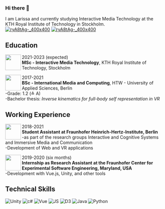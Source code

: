 ### Hi there 👋
I am Larissa and currently studying Interactive Media Technology at the KTH Royal Institute of Technology in Stockholm.  
<a href="https://se.linkedin.com/in/larissa-wagnerberger-4941a516b">
![ryA8tAg-_400x400](https://img.shields.io/badge/LinkedIn-0077B5?style=for-the-badge&logo=linkedin&logoColor=white)</a>
<a href="mailto:larissa.wagnerberger@gmail.com">
![ryA8tAg-_400x400](https://img.shields.io/badge/Gmail-D14836?style=for-the-badge&logo=gmail&logoColor=white)</a>

Education
-------
   <img
     align="left"
        width="50px"
        height="50px"
        src="https://user-images.githubusercontent.com/40071882/163421545-5e430da1-25b5-4692-a8de-1d8ad62a8af4.png"
      /> 
2021-2023 (expected)  
**MSc - Interactive Media Technology**, KTH Royal Institute of Technology, Stockholm

<img
     align="left"
        width="50px"
        src="https://user-images.githubusercontent.com/40071882/163423085-a5a85cb1-50e9-4a95-8b65-4b55b6e7d6cc.png"
      />
2017-2021  
**BSc - International Media and Computing**, HTW - University of Applied Sciences, Berlin  
-Grade: 1.2 (≙ A)  
-Bachelor thesis: *Inverse kinematics for full-body self representation in VR*
  
Working Experience
-------
<img
     align="left"
        width="50px"
        src="https://user-images.githubusercontent.com/40071882/163427635-dc36c15e-26de-4883-a1ab-1816bae2a760.png"
      />
2018-2021  
**Student Assistant at Fraunhofer Heinrich-Hertz-Institute, Berlin**  
-as part of the research groups Interactive and Cognitive Systems and Immersive Media and Communication  
-Development of Web and VR applications

<img
     align="left"
        width="50px"
        src="https://user-images.githubusercontent.com/40071882/163423967-fc4cbc18-1106-4c11-aa32-6740943b869b.png"
      />
2019-2020 (six months)  
**Internship as Research Assistant at the Fraunhofer Center for Experimental  Software Engineering, Maryland, USA**  
-Development with Vue.js, Unity, and other tools

 
Technical Skills
-------
![Unity](https://img.shields.io/badge/Unity-100000?style=for-the-badge&logo=unity&logoColor=white)
![c#](https://img.shields.io/badge/C%23-239120?style=for-the-badge&logo=c-sharp&logoColor=white)
![Vue](https://img.shields.io/badge/Vue.js-35495E?style=for-the-badge&logo=vue.js&logoColor=4FC08D)
![JS](https://img.shields.io/badge/JavaScript-F7DF1E?style=for-the-badge&logo=javascript&logoColor=black)
![D3](https://camo.githubusercontent.com/67c208d052be83838e7481b47cc2fcf47b9e1faf527aed94f109876212cbab72/68747470733a2f2f696d672e736869656c64732e696f2f7374617469632f76313f7374796c653d666f722d7468652d6261646765266d6573736167653d44332e6a7326636f6c6f723d323232323232266c6f676f3d44332e6a73266c6f676f436f6c6f723d463941303343266c6162656c3d)
![Java](https://img.shields.io/badge/Java-ED8B00?style=for-the-badge&logo=java&logoColor=white)
![Python](https://img.shields.io/badge/Python-3776AB?style=for-the-badge&logo=python&logoColor=white)







<!--<table>
  <tr>
    <td valign="top" width="400px">
      <a target="_blank" href="https://github.com/LariWa/Traili">
        <img
          align="center"
          src="https://github-readme-stats.vercel.app/api/pin/?username=LariWa&repo=Traili"
      /></a>
      <p></p>
      <img
        width="400px"
        height="300px"
        src="https://user-images.githubusercontent.com/40071882/161981801-34056058-17d2-4bda-b045-655804ec9484.PNG"
      />
    </td>
    <td valign="top" width="400px">
      <a target="_blank" href="https://github.com/LariWa/VR-locomotion">
        <img
          align="center"
          src="https://github-readme-stats.vercel.app/api/pin/?username=LariWa&repo=VR-locomotion"
      /></a>
      <p></p>
      <img
        width="400px"
        height="300px"
        src="https://user-images.githubusercontent.com/40071882/161981801-34056058-17d2-4bda-b045-655804ec9484.PNG"
      />
    </td>
  </tr>
</table>-->
